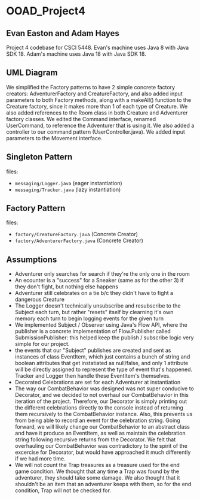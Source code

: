 # OOAD_Project4
## Evan Easton and Adam Hayes

Project 4 codebase for CSCI 5448. Evan's machine uses Java 8 with Java SDK 18. Adam's machine uses Java 18 with Java SDK 18.


## UML Diagram
We simplified the Factory patterns to have 2 simple concrete factory creators: AdventurerFactory and CreatureFactory, and also added input parameters to both Factory methods, along with a makeAll() function to the Creature factory, since it makes more than 1 of each type of Creature. We also added references to the Room class in both Creature and Adventurer factory classes.
We edited the Command interface, renamed UserCommand, to reference the Adventurer that is using it. We also added a controller to our command pattern (UserController.java).
We added input parameters to the Movement interface.

## Singleton Pattern
files: 
- `messaging/Logger.java` (eager instantiation)
- `messaging/Tracker.java` (lazy instantiation)

## Factory Pattern
files:
- `factory/CreatureFactory.java` (Concrete Creator)
- `factory/AdventurerFactory.java` (Concrete Creator)

## Assumptions
- Adventurer only searches for search if they're the only one in the room
- An ecounter is a "success" for a Sneaker (same as for the other 3) if they don't fight, but nothing else happens
- Adventurer still celebrates on a tie b/c they didn't have to fight a dangerous Creature
- The Logger doesn't technically unsubscribe and resubscribe to the Subject each turn, but rather "resets" itself by clearning it's own memory each turn to begin logging events for the given turn
- We implemented Subject / Observer using Java's Flow API, where the publisher is a concrete implementation of Flow.Publisher called SubmissionPublisher: this helped keep the publish / subscribe logic very simple for our project.
- the events that our "Subject" publishes are created and sent as instances of class EventItem, which just contains a bunch of string and boolean attributes that get instatiated as null/false, and only 1 attribute will be directly assigned to represent the type of event that's happened. Tracker and Logger then handle these EventItem's themselves.
- Decorated Celebrations are set for each Adventurer at instantiation
- The way our CombatBehavior was designed was not super conducive to Decorator, and we decided to not overhaul our CombatBehavior in this iteration of the project. Therefore, our Decorator is simply printing out the different celebrations directly to the console instead of returning them recursively to the CombatBehavior instance. Also, this prevents us from being able to record an event for the celebration string. Going forward, we will likely change our CombatBehavior to an abstract class and have it produce an EventItem, as well as maintain the celebration string following recursive returns from the Decorator. We felt that overhauling our CombatBehavior was contradictory to the spirit of the excercise for Decorator, but would have approached it much differently if we had more time.
- We will not count the Trap treasures as a treasure used for the end game condition. We thought that any time a Trap was found by the adventurer, they should take some damage. We also thought that it shouldn't be an item that an adventurer keeps with them, so for the end condition, Trap will not be checked for.
